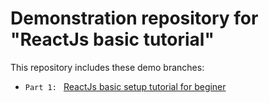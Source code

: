 # Demonstration repository for "ReactJs basic tutorial"
This repository includes these demo branches:
* `Part 1: ` [ReactJs basic setup tutorial for beginer](https://github.com/cloudreports/tutorial-reactjs-basic/tree/ReactJsBasicSetup)
